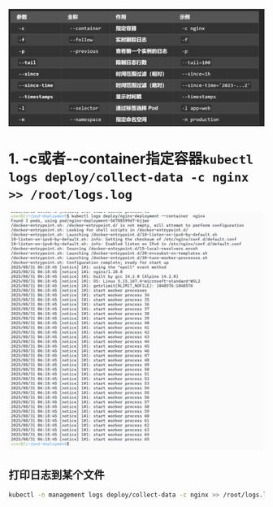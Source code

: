 ![alt text](<README_Images/8-kubectl logs看日志/image-1.png>)
# 1. -c或者--container指定容器`kubectl  logs deploy/collect-data -c nginx >> /root/logs.log`

![alt text](<README_Images/8-kubectl logs看日志/image.png>)

## 打印日志到某个文件
```sh
kubectl -n management logs deploy/collect-data -c nginx >> /root/logs.log
```